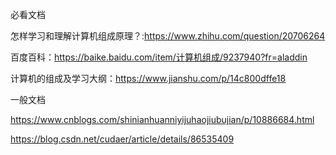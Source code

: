 必看文档

怎样学习和理解计算机组成原理？:https://www.zhihu.com/question/20706264

百度百科：https://baike.baidu.com/item/计算机组成/9237940?fr=aladdin

计算机的组成及学习大纲：https://www.jianshu.com/p/14c800dffe18



一般文档

https://www.cnblogs.com/shinianhuanniyijuhaojiubujian/p/10886684.html

https://blog.csdn.net/cudaer/article/details/86535409